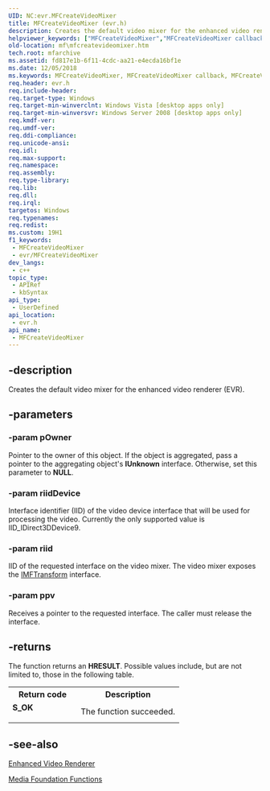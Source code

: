 ```yaml
---
UID: NC:evr.MFCreateVideoMixer
title: MFCreateVideoMixer (evr.h)
description: Creates the default video mixer for the enhanced video renderer (EVR).
helpviewer_keywords: ["MFCreateVideoMixer","MFCreateVideoMixer callback","MFCreateVideoMixer callback function [Media Foundation]","evr/MFCreateVideoMixer","fd817e1b-6f11-4cdc-aa21-e4ecda16bf1e","mf.mfcreatevideomixer"]
old-location: mf\mfcreatevideomixer.htm
tech.root: mfarchive
ms.assetid: fd817e1b-6f11-4cdc-aa21-e4ecda16bf1e
ms.date: 12/05/2018
ms.keywords: MFCreateVideoMixer, MFCreateVideoMixer callback, MFCreateVideoMixer callback function [Media Foundation], evr/MFCreateVideoMixer, fd817e1b-6f11-4cdc-aa21-e4ecda16bf1e, mf.mfcreatevideomixer
req.header: evr.h
req.include-header: 
req.target-type: Windows
req.target-min-winverclnt: Windows Vista [desktop apps only]
req.target-min-winversvr: Windows Server 2008 [desktop apps only]
req.kmdf-ver: 
req.umdf-ver: 
req.ddi-compliance: 
req.unicode-ansi: 
req.idl: 
req.max-support: 
req.namespace: 
req.assembly: 
req.type-library: 
req.lib: 
req.dll: 
req.irql: 
targetos: Windows
req.typenames: 
req.redist: 
ms.custom: 19H1
f1_keywords:
 - MFCreateVideoMixer
 - evr/MFCreateVideoMixer
dev_langs:
 - c++
topic_type:
 - APIRef
 - kbSyntax
api_type:
 - UserDefined
api_location:
 - evr.h
api_name:
 - MFCreateVideoMixer
---
```


## -description

Creates the default video mixer for the enhanced video renderer (EVR).

## -parameters

### -param pOwner

Pointer to the owner of this object. If the object is aggregated, pass a pointer to the aggregating object's <b>IUnknown</b> interface. Otherwise, set this parameter to <b>NULL</b>.

### -param riidDevice

Interface identifier (IID) of the video device interface that will be used for processing the video. Currently the only supported value is IID_IDirect3DDevice9.

### -param riid

IID of the requested interface on the video mixer.  The video mixer exposes the <a href="/windows/desktop/api/mftransform/nn-mftransform-imftransform">IMFTransform</a> interface.

### -param ppv

Receives a pointer to the requested interface. The caller must release the interface.

## -returns

The function returns an <b>HRESULT</b>. Possible values include, but are not limited to, those in the following table.

<table>
<tr>
<th>Return code</th>
<th>Description</th>
</tr>
<tr>
<td width="40%">
<dl>
<dt><b>S_OK</b></dt>
</dl>
</td>
<td width="60%">
The function succeeded.

</td>
</tr>
</table>

## -see-also

<a href="/windows/desktop/medfound/enhanced-video-renderer">Enhanced Video Renderer</a>



<a href="/windows/desktop/medfound/media-foundation-functions">Media Foundation Functions</a>